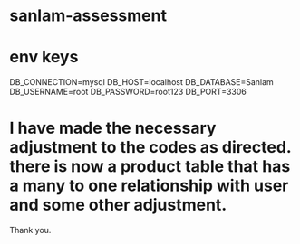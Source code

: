 # sanlam-assessment

# env keys

DB_CONNECTION=mysql
DB_HOST=localhost
DB_DATABASE=Sanlam
DB_USERNAME=root
DB_PASSWORD=root123
DB_PORT=3306

# I have made the necessary adjustment to the codes as directed. there is now a product table that has a many to one relationship with user and some other adjustment.

Thank you.

